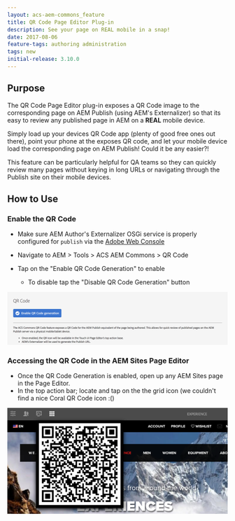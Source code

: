 ```yaml
---
layout: acs-aem-commons_feature
title: QR Code Page Editor Plug-in
description: See your page on REAL mobile in a snap!
date: 2017-08-06
feature-tags: authoring administration
tags: new
initial-release: 3.10.0
---
```


## Purpose

The QR Code Page Editor plug-in exposes a QR Code image to the corresponding page on AEM Publish (using AEM's Externalizer) so that 
its easy to review any published page in AEM on a **REAL** mobile device. 

Simply load up your devices QR Code app (plenty of good free ones out there), point your phone at the exposes QR code, and let your mobile device load the corresponding page on AEM Publish! Could it be any easier?!

This feature can be particularly helpful for QA teams so they can quickly review many pages without keying in long URLs or navigating through the Publish site on their mobile devices.
 
## How to Use

### Enable the QR Code

* Make sure AEM Author's Externalizer OSGi service is properly configured for `publish` via the [Adobe Web Console](http://localhost:4502/system/console/configMgr/com.day.cq.commons.impl.ExternalizerImpl)

* Navigate to AEM > Tools > ACS AEM Commons > QR Code
* Tap on the "Enable QR Code Generation" to enable
  * To disable tap the "Disable QR Code Generation" button
  
![Enable the QR Code generation](images/enable.png)  
  
### Accessing the QR Code in the AEM Sites Page Editor

* Once the QR Code Generation is enabled, open up any AEM Sites page in the Page Editor.
* In the top action bar; locate and tap on the the grid icon (we couldn't find a nice Coral QR Code icon :() 

![Enable the QR Code generation](images/page-editor.png)  
